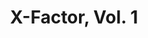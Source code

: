 ---
title: "X-Factor, Vol. 1"
issue: 77A
issue_nr: 77
full_title: Great X-Pectations
subtitle: ""
story_arc: ""
crossover: ""
variant: ""
publisher: Marvel Comics
creators: 
  - Peter David
  - Kevin J. West
  - Tom Raney
release_date: "Feb 18, 1992"
release_year: 1992
genre:
  - Action
  - Adventure
  - Super-Heroes
format: Comic
pages: 32
signed_by: ""
price: 1.25
---